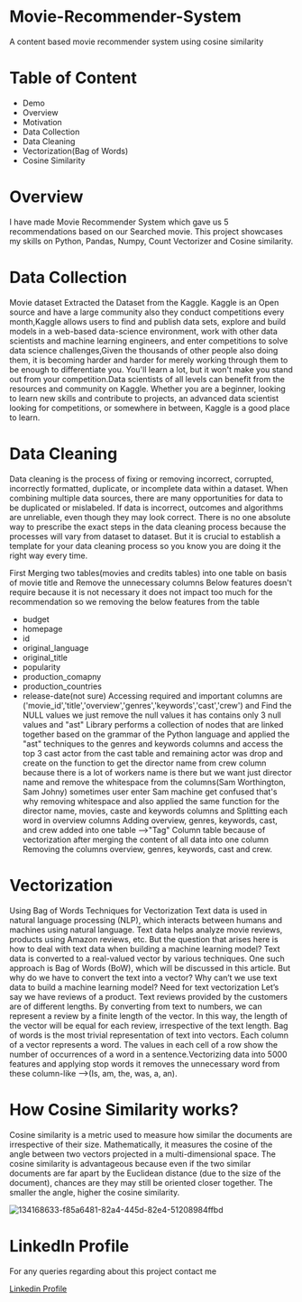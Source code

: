 # Movie-Recommender-System
A content based movie recommender system using cosine similarity

# Table of Content
* Demo
* Overview
* Motivation
* Data Collection
* Data Cleaning
* Vectorization(Bag of Words)
* Cosine Similarity
# Overview
I have made Movie Recommender System which gave us 5 recommendations based on our Searched movie. This project showcases my skills on Python, Pandas, Numpy, Count Vectorizer and Cosine similarity.
# Data Collection
Movie dataset Extracted the Dataset from the Kaggle. Kaggle is an Open source and have a large community also they conduct competitions every month,Kaggle allows users to find and publish data sets, explore and build models in a web-based data-science environment, work with other data scientists and machine learning engineers, and enter competitions to solve data science challenges,Given the thousands of other people also doing them, it is becoming harder and harder for merely working through them to be enough to differentiate you. You'll learn a lot, but it won't make you stand out from your competition.Data scientists of all levels can benefit from the resources and community on Kaggle. Whether you are a beginner, looking to learn new skills and contribute to projects, an advanced data scientist looking for competitions, or somewhere in between, Kaggle is a good place to learn.
# Data Cleaning
Data cleaning is the process of fixing or removing incorrect, corrupted, incorrectly formatted, duplicate, or incomplete data within a dataset. When combining multiple data sources, there are many opportunities for data to be duplicated or mislabeled. If data is incorrect, outcomes and algorithms are unreliable, even though they may look correct. There is no one absolute way to prescribe the exact steps in the data cleaning process because the processes will vary from dataset to dataset. But it is crucial to establish a template for your data cleaning process so you know you are doing it the right way every time.

First Merging two tables(movies and credits tables) into one table on basis of movie title and Remove the unnecessary columns Below features doesn't require because it is not necessary it does not impact too much for the recommendation so we removing the below features from the table
* budget
* homepage
* id
* original_language
* original_title
* popularity
* production_comapny
* production_countries
* release-date(not sure)
Accessing required and important columns are ('movie_id','title','overview','genres','keywords','cast','crew') and Find the NULL values we just remove the null values it has contains only 3 null values and "ast" Library performs a collection of nodes that are linked together based on the grammar of the Python language and applied the "ast" techniques to the genres and keywords columns and access the top 3 cast actor from the cast table and remaining actor was drop and create on the function to get the director name from crew column because there is a lot of workers name is there but we want just director name and remove the whitespace from the columns(Sam Worthington, Sam Johny) sometimes user enter Sam machine get confused that's why removing whitespace and also applied the same function for the director name, movies, caste and keywords columns and Splitting each word in overview columns Adding overview, genres, keywords, cast, and crew added into one table -->"Tag" Column table because of vectorization after merging the content of all data into one column Removing the columns overview, genres, keywords, cast and crew.
# Vectorization
Using Bag of Words Techniques for Vectorization
Text data is used in natural language processing (NLP), which interacts between humans and machines using natural language. Text data helps analyze movie reviews, products using Amazon reviews, etc. But the question that arises here is how to deal with text data when building a machine learning model? Text data is converted to a real-valued vector by various techniques. One such approach is Bag of Words (BoW), which will be discussed in this article. But why do we have to convert the text into a vector? Why can’t we use text data to build a machine learning model? Need for text vectorization Let’s say we have reviews of a product. Text reviews provided by the customers are of different lengths. By converting from text to numbers, we can represent a review by a finite length of the vector. In this way, the length of the vector will be equal for each review, irrespective of the text length. Bag of words is the most trivial representation of text into vectors. Each column of a vector represents a word. The values in each cell of a row show the number of occurrences of a word in a sentence.Vectorizing data into 5000 features and applying stop words it removes the unnecessary word from these column-like -->(Is, am, the, was, a, an).
# How Cosine Similarity works?
Cosine similarity is a metric used to measure how similar the documents are irrespective of their size. Mathematically, it measures the cosine of the angle between two vectors projected in a multi-dimensional space. The cosine similarity is advantageous because even if the two similar documents are far apart by the Euclidean distance (due to the size of the document), chances are they may still be oriented closer together. The smaller the angle, higher the cosine similarity.

![134168633-f85a6481-82a4-445d-82e4-51208984ffbd](https://github.com/Ishant2002/Movie-Recommender-System/assets/93085670/80b8ac0d-19ea-4a41-b4a3-81b3333dad30)

# LinkedIn Profile
For any queries regarding about this project contact me

[Linkedin Profile](https://www.linkedin.com/in/anil-l-b023631b6/)
